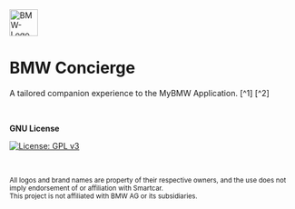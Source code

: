 <img width="50" height="47" alt="BMW-Logo" src="https://github.com/user-attachments/assets/9ba64150-410c-4a1c-90a5-b900e21771eb" />

# BMW Concierge
A tailored companion experience to the MyBMW Application. [^1] [^2]

&nbsp;
&nbsp;
&nbsp;
&nbsp;

**GNU License** 

[![License: GPL v3](https://img.shields.io/badge/License-GPLv3-blue.svg)](https://www.gnu.org/licenses/gpl-3.0)

&nbsp;
&nbsp;
&nbsp;


<small>All logos and brand names are property of their respective owners, and the use does not imply endorsement of or affiliation with Smartcar.<br>
This project is not affiliated with BMW AG or its subsidiaries.</small>
